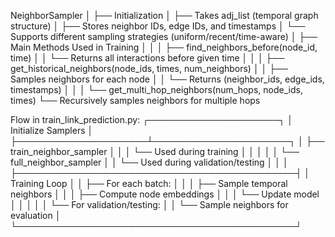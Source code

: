 NeighborSampler
│
├── Initialization
│   ├── Takes adj_list (temporal graph structure)
│   ├── Stores neighbor IDs, edge IDs, and timestamps
│   └── Supports different sampling strategies (uniform/recent/time-aware)
│
├── Main Methods Used in Training
│   │
│   ├── find_neighbors_before(node_id, time)
│   │   └── Returns all interactions before given time
│   │
│   ├── get_historical_neighbors(node_ids, times, num_neighbors)
│   │   ├── Samples neighbors for each node
│   │   └── Returns (neighbor_ids, edge_ids, timestamps)
│   │
│   └── get_multi_hop_neighbors(num_hops, node_ids, times)
       └── Recursively samples neighbors for multiple hops

Flow in train_link_prediction.py:
┌─────────────────────┐
│ Initialize Samplers │
├─────────────────────┴──────────────────────┐
│ ├── train_neighbor_sampler                 │
│ │   └── Used during training               │
│ │                                          │
│ └── full_neighbor_sampler                  │
│     └── Used during validation/testing     │
│                                            │
├─────────────────────────────────────────────┤
│ Training Loop                               │
│ ├── For each batch:                        │
│ │   ├── Sample temporal neighbors          │
│ │   ├── Compute node embeddings            │
│ │   └── Update model                       │
│ │                                          │
│ └── For validation/testing:                │
│     └── Sample neighbors for evaluation    │
└─────────────────────────────────────────────┘